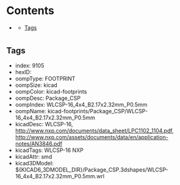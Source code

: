 



Contents
========

* [](#)
	* [Tags](#tags)

# 

## Tags

- index: 9105
- hexID: 
- oompType: FOOTPRINT
- oompSize: kicad
- oompColor: kicad-footprints
- oompDesc: Package_CSP
- oompIndex: WLCSP-16_4x4_B2.17x2.32mm_P0.5mm
- oompName: kicad-footprints/Package_CSP/WLCSP-16_4x4_B2.17x2.32mm_P0.5mm
- kicadDesc: WLCSP-16, http://www.nxp.com/documents/data_sheet/LPC1102_1104.pdf, http://www.nxp.com/assets/documents/data/en/application-notes/AN3846.pdf
- kicadTags: WLCSP-16 NXP
- kicadAttr: smd
- kicad3DModel: ${KICAD6_3DMODEL_DIR}/Package_CSP.3dshapes/WLCSP-16_4x4_B2.17x2.32mm_P0.5mm.wrl

